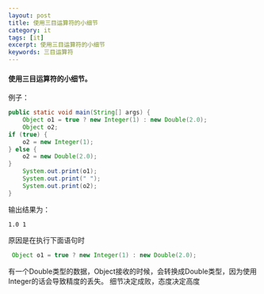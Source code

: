 ```yaml
---
layout: post
title: 使用三目运算符的小细节
category: it
tags: [it]
excerpt: 使用三目运算符的小细节
keywords: 三目运算符
---
```



#### 使用三目运算符的小细节。
例子：

```java
public static void main(String[] args) {
    Object o1 = true ? new Integer(1) : new Double(2.0);
    Object o2;
if (true) {
    o2 = new Integer(1);
} else {
    o2 = new Double(2.0);
}
    System.out.print(o1);
    System.out.print(" ");         
    System.out.print(o2);
}

```
输出结果为：
````
1.0 1
````

原因是在执行下面语句时
```java
 Object o1 = true ? new Integer(1) : new Double(2.0);
```
有一个Double类型的数据，Object接收的时候，会转换成Double类型，因为使用Integer的话会导致精度的丢失。
细节决定成败，态度决定高度
